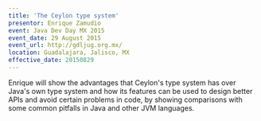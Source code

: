 ```yaml
---
title: 'The Ceylon type system'
presentor: Enrique Zamudio
event: Java Dev Day MX 2015
event_date: 29 August 2015
event_url: http://gdljug.org.mx/
location: Guadalajara, Jalisco, MX
effective_date: 20150829
---
```

Enrique will show the advantages that Ceylon's type system
has over Java's own type system and how its features can
be used to design better APIs and avoid certain problems in code,
by showing comparisons with some common pitfalls in Java and
other JVM languages.
